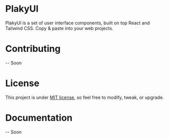 # PlakyUI
PlakyUI is a set of user interface components, built on top React and Tailwind CSS. Copy &amp; paste into your web projects.

# Contributing
-- Soon

# License
This project is under [MIT license](https://github.com/ervalsa/plakyui/blob/main/LICENSE), so feel free to modify, tweak, or upgrade.

# Documentation
-- Soon
